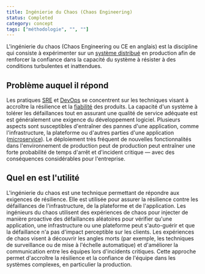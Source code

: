 ```yaml
---
title: Ingénierie du Chaos (Chaos Engineering)
status: Completed
category: concept
tags: ["méthodologie", "", ""]
---
```


L'ingénierie du chaos (Chaos Engineering ou CE en anglais) est la discipline qui consiste à expérimenter sur un [système distribué](/fr/distributed-systems/) en production
afin de renforcer la confiance dans la capacité du système à résister à des conditions turbulentes et inattendues.

## Problème auquel il répond

Les pratiques [SRE](/fr/site-reliability-engineering/) et [DevOps](/fr/devops/) se concentrent sur
les techniques visant à accroître la résilience et la [fiabilité](/fr/reliability/) des produits.
La capacité d'un système à tolérer les défaillances tout en assurant une qualité de service adéquate est
est généralement une exigence du développement logiciel.
Plusieurs aspects sont susceptibles d'entraîner des pannes d'une application,
comme l'infrastructure, la plateforme ou d'autres parties d'une application ([microservice](/fr/microservices/)).
Le déploiement très fréquent de nouvelles fonctionnalités dans l'environnement de production peut
de production peut entraîner une forte probabilité de temps d'arrêt et d'incident critique
— avec des conséquences considérables pour l'entreprise.

## Quel en est l'utilité

L'ingénierie du chaos est une technique permettant de répondre aux exigences de résilience.
Elle est utilisée pour assurer la résilience contre les défaillances de l'infrastructure, de la plateforme et de l'application.
Les ingénieurs du chaos utilisent des expériences de chaos pour injecter de manière proactive des défaillances aléatoires
pour vérifier qu'une application, une infrastructure ou une plateforme peut s'auto-guérir et que la défaillance n'a pas d'impact perceptible sur les clients.
Les expériences de chaos visent à découvrir les angles morts
(par exemple, les techniques de surveillance ou de mise à l'échelle automatique) et d'améliorer la communication entre les équipes lors d'incidents critiques.
Cette approche permet d'accroître la résilience et la confiance de l'équipe dans les systèmes complexes, en particulier la production.
